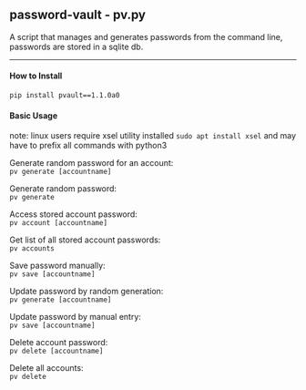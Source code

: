 ## password-vault - pv.py
A script that manages and generates passwords from the command line, passwords are stored in a sqlite db.
***
#### How to Install
`pip install pvault==1.1.0a0`

#### Basic Usage
note: linux users require xsel utility installed `sudo apt install xsel` and may have to prefix all commands with python3  

Generate random password for an account:  
    `pv generate [accountname]`

Generate random password:  
    `pv generate`

Access stored account password:  
    `pv account [accountname]`

Get list of all stored account passwords:  
    `pv accounts`

Save password manually:  
    `pv save [accountname]`

Update password by random generation:  
    `pv generate [accountname]`

Update password by manual entry:  
    `pv save [accountname]`

Delete account password:  
    `pv delete [accountname]`

Delete all accounts:  
    `pv delete`


